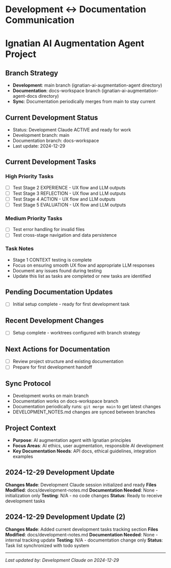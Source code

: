 # Development ↔ Documentation Communication
# Ignatian AI Augmentation Agent Project

## Branch Strategy
- **Development**: main branch (ignatian-ai-augmentation-agent directory)
- **Documentation**: docs-workspace branch (ignatian-ai-augmentation-agent-docs directory)
- **Sync**: Documentation periodically merges from main to stay current

## Current Development Status
- Status: Development Claude ACTIVE and ready for work
- Development branch: main
- Documentation branch: docs-workspace
- Last update: 2024-12-29

## Current Development Tasks

### High Priority Tasks
- [ ] Test Stage 2 EXPERIENCE - UX flow and LLM outputs
- [ ] Test Stage 3 REFLECTION - UX flow and LLM outputs
- [ ] Test Stage 4 ACTION - UX flow and LLM outputs
- [ ] Test Stage 5 EVALUATION - UX flow and LLM outputs

### Medium Priority Tasks
- [ ] Test error handling for invalid files
- [ ] Test cross-stage navigation and data persistence

### Task Notes
- Stage 1 CONTEXT testing is complete
- Focus on ensuring smooth UX flow and appropriate LLM responses
- Document any issues found during testing
- Update this list as tasks are completed or new tasks are identified

## Pending Documentation Updates
- [ ] Initial setup complete - ready for first development task

## Recent Development Changes
- [ ] Setup complete - worktrees configured with branch strategy

## Next Actions for Documentation
- [ ] Review project structure and existing documentation
- [ ] Prepare for first development handoff

## Sync Protocol
- Development works on main branch
- Documentation works on docs-workspace branch  
- Documentation periodically runs: `git merge main` to get latest changes
- DEVELOPMENT_NOTES.md changes are synced between branches

## Project Context
- **Purpose**: AI augmentation agent with Ignatian principles
- **Focus Areas**: AI ethics, user augmentation, responsible AI development
- **Key Documentation Needs**: API docs, ethical guidelines, integration examples

## 2024-12-29 Development Update
**Changes Made**: Development Claude session initialized and ready
**Files Modified**: docs/development-notes.md
**Documentation Needed**: None - initialization only
**Testing**: N/A - no code changes
**Status**: Ready to receive development tasks

## 2024-12-29 Development Update (2)
**Changes Made**: Added current development tasks tracking section
**Files Modified**: docs/development-notes.md
**Documentation Needed**: None - internal tracking update
**Testing**: N/A - documentation change only
**Status**: Task list synchronized with todo system

---
*Last updated by: Development Claude on 2024-12-29*